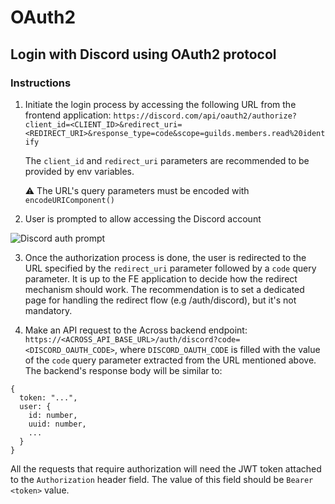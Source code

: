 # OAuth2

## Login with Discord using OAuth2 protocol

### Instructions

1. Initiate the login process by accessing the following URL from the frontend application: 
`https://discord.com/api/oauth2/authorize?client_id=<CLIENT_ID>&redirect_uri=<REDIRECT_URI>&response_type=code&scope=guilds.members.read%20identify`

    The `client_id` and `redirect_uri` parameters are recommended to be provided by env variables.

    ⚠️ The URL's query parameters must be encoded with `encodeURIComponent()`

2. User is prompted to allow accessing the Discord account 

![Discord auth prompt](https://discordjs.guide/assets/authorize-app-page.ac905253.png)

3. Once the authorization process is done, the user is redirected to the URL specified by the `redirect_uri` parameter followed by a `code` query parameter. It is up to the FE application to decide how the redirect mechanism should work. The recommendation is to set a dedicated page for handling the redirect flow (e.g /auth/discord), but it's not mandatory.

4. Make an API request to the Across backend endpoint: `https://<ACROSS_API_BASE_URL>/auth/discord?code=<DISCORD_OAUTH_CODE>`, where `DISCORD_OAUTH_CODE` is filled with the value of the `code` query parameter extracted from the URL mentioned above. The backend's response body will be similar to:

```
{
  token: "...",
  user: {
    id: number,
    uuid: number,
    ...
  }
}
```

All the requests that require authorization will need the JWT token attached to the `Authorization` header field. The value of this field should be `Bearer <token>` value.
